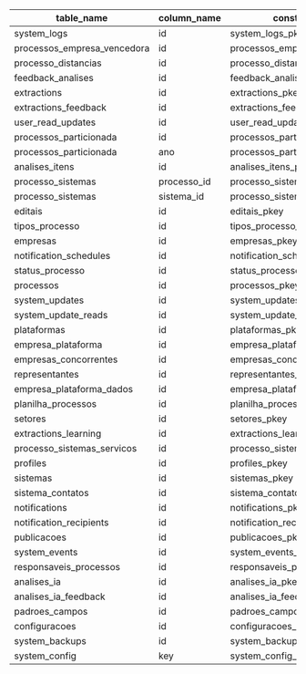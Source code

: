 | table_name                  | column_name | constraint_name                  |
| --------------------------- | ----------- | -------------------------------- |
| system_logs                 | id          | system_logs_pkey                 |
| processos_empresa_vencedora | id          | processos_empresa_vencedora_pkey |
| processo_distancias         | id          | processo_distancias_pkey         |
| feedback_analises           | id          | feedback_analises_pkey           |
| extractions                 | id          | extractions_pkey                 |
| extractions_feedback        | id          | extractions_feedback_pkey        |
| user_read_updates           | id          | user_read_updates_pkey           |
| processos_particionada      | id          | processos_particionada_pkey      |
| processos_particionada      | ano         | processos_particionada_pkey      |
| analises_itens              | id          | analises_itens_pkey              |
| processo_sistemas           | processo_id | processo_sistemas_pkey           |
| processo_sistemas           | sistema_id  | processo_sistemas_pkey           |
| editais                     | id          | editais_pkey                     |
| tipos_processo              | id          | tipos_processo_pkey              |
| empresas                    | id          | empresas_pkey                    |
| notification_schedules      | id          | notification_schedules_pkey      |
| status_processo             | id          | status_processo_pkey             |
| processos                   | id          | processos_pkey                   |
| system_updates              | id          | system_updates_pkey              |
| system_update_reads         | id          | system_update_reads_pkey         |
| plataformas                 | id          | plataformas_pkey                 |
| empresa_plataforma          | id          | empresa_plataforma_pkey          |
| empresas_concorrentes       | id          | empresas_concorrentes_pkey       |
| representantes              | id          | representantes_pkey              |
| empresa_plataforma_dados    | id          | empresa_plataforma_dados_pkey    |
| planilha_processos          | id          | planilha_processos_pkey          |
| setores                     | id          | setores_pkey                     |
| extractions_learning        | id          | extractions_learning_pkey        |
| processo_sistemas_servicos  | id          | processo_sistemas_servicos_pkey  |
| profiles                    | id          | profiles_pkey                    |
| sistemas                    | id          | sistemas_pkey                    |
| sistema_contatos            | id          | sistema_contatos_pkey            |
| notifications               | id          | notifications_pkey               |
| notification_recipients     | id          | notification_recipients_pkey     |
| publicacoes                 | id          | publicacoes_pkey                 |
| system_events               | id          | system_events_pkey               |
| responsaveis_processos      | id          | responsaveis_processos_pkey      |
| analises_ia                 | id          | analises_ia_pkey                 |
| analises_ia_feedback        | id          | analises_ia_feedback_pkey        |
| padroes_campos              | id          | padroes_campos_pkey              |
| configuracoes               | id          | configuracoes_pkey               |
| system_backups              | id          | system_backups_pkey              |
| system_config               | key         | system_config_pkey               |